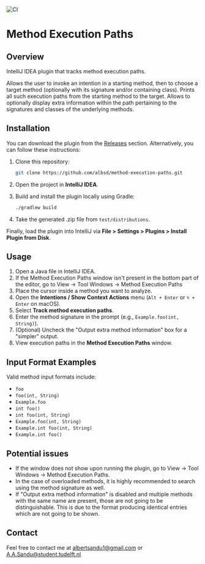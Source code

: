 ![CI](https://github.com/albsd/method-execution-paths/actions/workflows/ci.yml/badge.svg) 

# Method Execution Paths

## Overview

IntelliJ IDEA plugin that tracks method execution paths.

Allows the user to invoke an intention in a starting method, then to choose a target method (optionally with its signature and/or containing class). Prints all such execution paths from the starting method to the target. Allows to optionally display extra information within the path pertaining to the signatures and classes of the underlying methods. 


## Installation

You can download the plugin from the [Releases](https://github.com/albsd/method-execution-paths/releases) section.
Alternatively, you can follow these instructions:

1. Clone this repository:
    ```sh
    git clone https://github.com/albsd/method-execution-paths.git
    ```

2. Open the project in **IntelliJ IDEA**.

3. Build and install the plugin locally using Gradle:
    ```sh
    ./gradlew build
    ```
4. Take the generated .zip file from ```test/distributions```.


Finally, load the plugin into IntelliJ via **File > Settings > Plugins > Install Plugin from Disk**.

## Usage

1. Open a Java file in IntelliJ IDEA.
2. If the Method Execution Paths window isn't present in the bottom part of the editor, go to View -> Tool Windows -> Method Execution Paths
3. Place the cursor inside a method you want to analyze.
4. Open the **Intentions / Show Context Actions** menu (`Alt + Enter` or `⌥ + Enter` on macOS).
5. Select **Track method execution paths**.
6. Enter the method signature in the prompt (e.g., `Example.foo(int, String)`).
7. (Optional) Uncheck the "Output extra method information" box for a "simpler" output.
6. View execution paths in the **Method Execution Paths** window.

## Input Format Examples

Valid method input formats include:

- `foo`
- `foo(int, String)`
- `Example.foo`
- `int foo()`
- `int foo(int, String)`
- `Example.foo(int, String)`
- `Example.int foo(int, String)`
- `Example.int foo()`

## Potential issues
- If the window does not show upon running the plugin, go to View -> Tool Windows -> Method Execution Paths.
- In the case of overloaded methods, it is highly recommended to search using the method signature as well. 
- If "Output extra method information" is disabled and multiple methods with the same name are present, those are not going to be distinguishable. This is due to the format producing identical entries which are not going to be shown.

## Contact
Feel free to contact me at albertsandu1@gmail.com or A.A.Sandu@student.tudelft.nl


